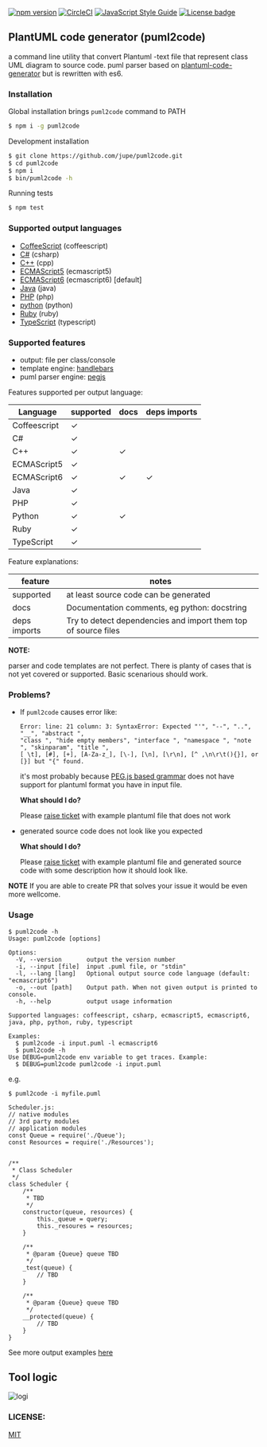 [![npm version](https://badge.fury.io/js/puml2code.svg)](https://badge.fury.io/js/puml2code)
[![CircleCI](https://circleci.com/gh/jupe/puml2code/tree/master.svg?style=svg)](https://circleci.com/gh/jupe/puml2code/tree/master)
[![JavaScript Style Guide](https://img.shields.io/badge/code_style-standard-brightgreen.svg)](https://standardjs.com)
[![License badge](https://img.shields.io/badge/license-MIT-blue.svg)](https://img.shields.io) 


## PlantUML code generator (puml2code)

a command line utility that convert Plantuml -text file that represent class UML diagram to source code.
puml parser based on [plantuml-code-generator](https://github.com/bafolts/plantuml-code-generator) but is rewritten with es6.

### Installation

Global installation brings `puml2code` command to PATH
```bash
$ npm i -g puml2code
```

Development installation
```bash
$ git clone https://github.com/jupe/puml2code.git
$ cd puml2code
$ npm i
$ bin/puml2code -h
```

Running tests
```bash
$ npm test
```


### Supported output languages
* [CoffeeScript](test/data/car.coffeescript.coffee) (coffeescript)
* [C#](test/data/car.csharp.cs) (csharp)
* [C++](test/data/car.cpp.cpp) (cpp)
* [ECMAScript5](test/data/car.ecmascript5.js) (ecmascript5)
* [ECMAScript6](test/data/car.ecmascript6.js) (ecmascript6) [default]
* [Java](test/data/car.java.java) (java)
* [PHP](test/data/car.php.php) (php)
* [python](test/data/car.python.ts) (python)
* [Ruby](test/data/car.ruby.rb) (ruby)
* [TypeScript](test/data/car.typescript.ts) (typescript)


### Supported features
* output: file per class/console
* template engine: [handlebars](http://handlebarsjs.com)
* puml parser engine: [pegjs](http://pegjs.org)

Features supported per output language:

|Language|supported|docs|deps imports|
|--------|---------|---------|-------|
|Coffeescript|✓|||
|C#|✓|||
|C++|✓|✓||
|ECMAScript5|✓|||
|ECMAScript6|✓|✓|✓|
|Java|✓|||
|PHP|✓|||
|Python|✓|✓||
|Ruby|✓|||
|TypeScript|✓|||

Feature explanations:


|feature|notes|
|-------|----|
|supported|at least source code can be generated|
|docs|Documentation comments, eg python: docstring|
|deps imports|Try to detect dependencies and import them top of source files|


**NOTE:**

parser and code templates are not perfect. There is planty of cases that is not yet covered or supported. Basic scenarious should work.

### Problems?

* If `puml2code` causes error like:
    ```
    Error: line: 21 column: 3: SyntaxError: Expected "'", "--", "..", "__", "abstract ", 
    "class ", "hide empty members", "interface ", "namespace ", "note ", "skinparam", "title ",
    [ \t], [#], [+], [A-Za-z_], [\-], [\n], [\r\n], [^ ,\n\r\t(){}], or [}] but "{" found.
    ```
    it's most probably because [PEG.js based grammar](src/parser/plantuml.pegjs) does not have support 
    for plantuml format you have in input file. 
    
    **What should I do?**
    
    Please [raise ticket](https://github.com/jupe/puml2code/issues/new?template=grammar.md) with example plantuml file that does not work

* generated source code does not look like you expected
    
    **What should I do?**
    
    Please [raise ticket](https://github.com/jupe/puml2code/issues/new?template=output.md) with example plantuml file and generated source
    code with some description how it should look like.


**NOTE** If you are able to create PR that solves your issue it would be even more wellcome.

### Usage

```
$ puml2code -h
Usage: puml2code [options]

Options:
  -V, --version       output the version number
  -i, --input [file]  input .puml file, or "stdin"
  -l, --lang [lang]   Optional output source code language (default: "ecmascript6")
  -o, --out [path]    Output path. When not given output is printed to console.
  -h, --help          output usage information

Supported languages: coffeescript, csharp, ecmascript5, ecmascript6, java, php, python, ruby, typescript

Examples:
  $ puml2code -i input.puml -l ecmascript6
  $ puml2code -h
Use DEBUG=puml2code env variable to get traces. Example:
  $ DEBUG=puml2code puml2code -i input.puml
```

e.g.
```
$ puml2code -i myfile.puml

Scheduler.js:
// native modules
// 3rd party modules
// application modules
const Queue = require('./Queue');
const Resources = require('./Resources');


/**
 * Class Scheduler
 */
class Scheduler {
    /**
     * TBD
     */
    constructor(queue, resources) {
        this._queue = query;
        this._resoures = resources;
    }

    /**
     * @param {Queue} queue TBD
     */
    _test(queue) {
        // TBD
    }

    /**
     * @param {Queue} queue TBD
     */
    __protected(queue) {
        // TBD
    }
}
```
See more output examples [here](examples)

## Tool logic
![logi](logic.png)


### LICENSE:
[MIT](LICENSE)
